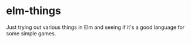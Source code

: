 # elm-things

Just trying out various things in Elm and seeing if it's a good language for some simple games.
